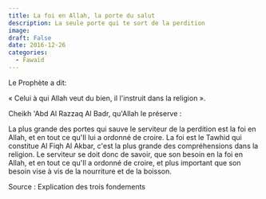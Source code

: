 ```yaml
---
title: La foi en Allah, la porte du salut
description: La seule porte qui te sort de la perdition
image:
draft: False
date: 2016-12-26
categories: 
  - Fawaïd
---
```


Le Prophète a dit:

« Celui à qui Allah veut du bien, il l'instruit dans la religion ».

Cheikh 'Abd Al Razzaq Al Badr, qu'Allah le préserve :

La plus grande des portes qui sauve le serviteur de la perdition est la foi en Allah, et en tout ce qu'Il lui a ordonné de croire. La foi est le Tawhid qui constitue Al Fiqh Al Akbar, c'est la plus grande des compréhensions dans la religion. Le serviteur se doit donc de savoir, que son besoin en la foi en Allah, et en tout ce qu'Il a ordonné de croire, et plus important que son besoin vise à vis de la nourriture et de la boisson.

Source : Explication des trois fondements
